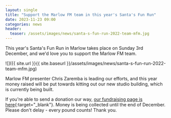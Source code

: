 ```yaml
---
layout: single
title: "Support the Marlow FM team in this year's Santa's Fun Run"
date: 2023-11-23 09:00
categories: news
header:
  teaser: /assets/images/news/santa-s-fun-run-2022-team-mfm.jpg
---
```


This year's Santa's Fun Run in Marlow takes place on Sunday 3rd December, and we'd love you to support the Marlow FM team.

![]({{ site.url }}{{ site.baseurl }}/assets/images/news/santa-s-fun-run-2022-team-mfm.jpg)

Marlow FM presenter Chris Zaremba is leading our efforts, and this year money raised will be put towards kitting out our new studio building, which is currently being built.

If you're able to send a donation our way, [our fundraising page is here](https://justgiving.com/crowdfunding/MarlowFM){:target="\_blank"}. Money is being collected until the end of December. Please don't delay - every pound counts! Thank you.
